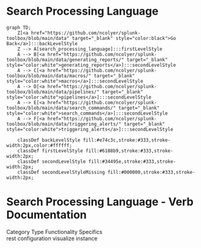 # Search Processing Language

```mermaid
graph TD;
    Z[<a href="https://github.com/ncolyer/splunk-toolbox/blob/main/data" target="_blank" style="color:black">Go Back</a>]:::backLevelStyle
    Z --> A[search_processing_language]:::firstLevelStyle
    A --> B[<a href="https://github.com/ncolyer/splunk-toolbox/blob/main/data/generating_reports/" target="_blank" style="color:white">generating_reports</a>]:::secondLevelStyle
    A --> C[<a href="https://github.com/ncolyer/splunk-toolbox/blob/main/data/macros/" target="_blank" style="color:white">macros</a>]:::secondLevelStyle
    A --> D[<a href="https://github.com/ncolyer/splunk-toolbox/blob/main/data/pipelines/" target="_blank" style="color:white">pipelines</a>]:::secondLevelStyle
    A --> E[<a href="https://github.com/ncolyer/splunk-toolbox/blob/main/data/search_commands/" target="_blank" style="color:white">search_commands</a>]:::secondLevelStyle
    A --> F[<a href="https://github.com/ncolyer/splunk-toolbox/blob/main/data/triggering_alerts/" target="_blank" style="color:white">triggering_alerts</a>]:::secondLevelStyle

    classDef backLevelStyle fill:#e74c3c,stroke:#333,stroke-width:2px,color:#ffffff;
    classDef firstLevelStyle fill:#6188b9,stroke:#333,stroke-width:2px;
    classDef secondLevelStyle fill:#34495e,stroke:#333,stroke-width:2px;
    classDef secondLevelStyleMissing fill:#000000,stroke:#333,stroke-width:2px;
```
 
# Search Processing Language - Verb Documentation
 
Category                  Type                      Functionality             Specifics                
rest                      configuration             visualize                 instance                 
